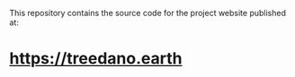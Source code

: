 This repository contains the source code for the project website published at:
# https://treedano.earth
